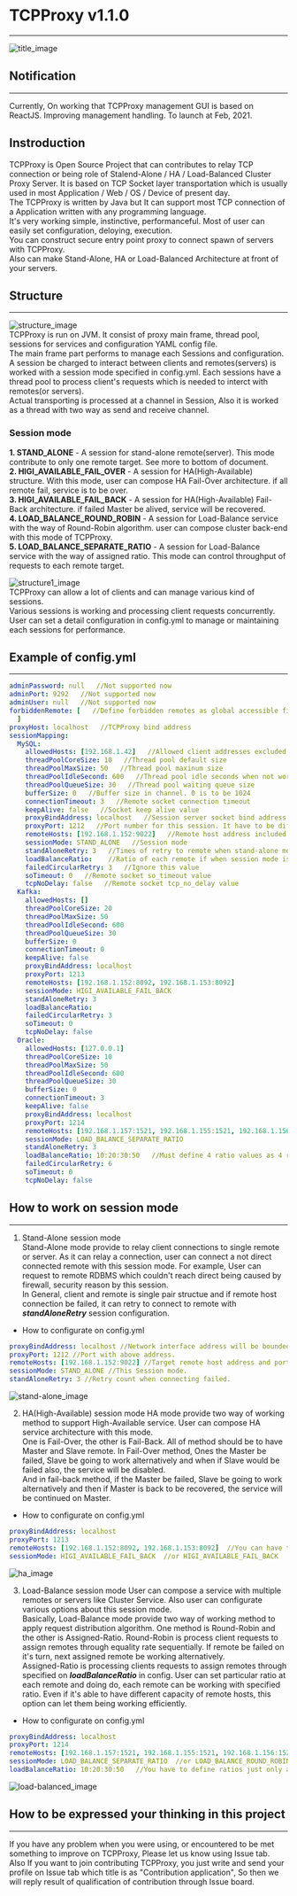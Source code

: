 # TCPProxy v1.1.0
---  
![title_image](./image/tcp.png)  

## Notification
---
Currently, On working that TCPProxy management GUI is based on ReactJS. Improving management handling. To launch at Feb, 2021.

## Instroduction
TCPProxy is Open Source Project that can contributes to relay TCP connection or being role of Stalend-Alone / HA / Load-Balanced Cluster Proxy Server. It is based on TCP Socket layer transportation which is usually used in most Application / Web / OS / Device of present day.  
The TCPProxy is written by Java but It can support most TCP connection of a Application written with any programming language.  
It's very working simple, instinctive, performanceful. Most of user can easily set configuration, deloying, execution.  
You can construct secure entry point proxy to connect spawn of servers with TCPProxy.  
Also can make Stand-Alone, HA or Load-Balanced Architecture at front of your servers.  


## Structure
---  
![structure_image](./image/tcpproxy-structure.png)  
TCPProxy is run on JVM. It consist of proxy main frame, thread pool, sessions for services and configuration YAML config file.  
The main frame part performs to manage each Sessions and configuration. A session be charged to interact between clients and remotes(servers) is worked with a session mode specified in config.yml. 
Each sessions have a thread pool to process client's requests which is needed to interct with remotes(or servers).  
Actual transporting is processed at a channel in Session, Also it is worked as a thread with two way as send and receive channel.  

### Session mode  
**1. STAND_ALONE** - A session for stand-alone remote(server). This mode contribute to only one remote target. See more to bottom of document.   
**2. HIGI_AVAILABLE_FAIL_OVER** - A session for HA(High-Available) structure. With this mode, user can compose HA Fail-Over architecture. if all remote fail, service is to be over.    
**3. HIGI_AVAILABLE_FAIL_BACK** - A session for HA(High-Available) Fail-Back architecture. if failed Master be alived, service will be recovered.    
**4. LOAD_BALANCE_ROUND_ROBIN** - A session for Load-Balance service with the way of Round-Robin algorithm. user can compose cluster back-end with this mode of TCPProxy.    
**5. LOAD_BALANCE_SEPARATE_RATIO** - A session for Load-Balance service with the way of assigned ratio. This mode can control throughput of requests to each remote target.    

![structure1_image](./image/tcpproxy-structure1.png)  
TCPProxy can allow a lot of clients and can manage various kind of sessions.  
Various sessions is working and processing client requests concurrently. User can set a detail configuration in config.yml to manage or maintaining each sessions for performance.  


## Example of config.yml
---
```yml
adminPassword: null   //Not supported now
adminPort: 9292   //Not supported now
adminUser: null   //Not supported now
forbiddenRemote: [   //Define forbidden remotes as global accessible filter
  ]
proxyHost: localhost   //TCPProxy bind address
sessionMapping:
  MySQL:
    allowedHosts: [192.168.1.42]   //Allowed client addresses excluded port. To empty this list is to allow all clients.
    threadPoolCoreSize: 10   //Thread pool default size
    threadPoolMaxSize: 50   //Thread pool maxinum size
    threadPoolIdleSecond: 600   //Thread pool idle seconds when not working
    threadPoolQueueSize: 30   //Thread pool waiting queue size
    bufferSize: 0   //Buffer size in channel. 0 is to be 1024
    connectionTimeout: 3   //Remote socket connection timeout
    keepAlive: false   //Socket keep alive value
    proxyBindAddress: localhost   //Session server socket bind address. if your host don't use multi network interfaces, leave this value default.
    proxyPort: 1212   //Port number for this session. It have to be different value at each session, otherwise it can be occuring 'Bind Exception'.
    remoteHosts: [192.168.1.152:9022]   //Remote host address included port. Session mode is 'STAND_ALONE' so the remoteHosts can has only one address of remote.
    sessionMode: STAND_ALONE   //Session mode
    standAloneRetry: 3   //Times of retry to remote when stand-alone mode
    loadBalanceRatio:    //Ratio of each remote if when session mode is 'LOAD_BALANCE_SEPARATE_RATIO'
    failedCircularRetry: 3   //Ignore this value
    soTimeout: 0   //Remote socket so_timeout value
    tcpNoDelay: false   //Remote socket tcp_no_delay value
  Kafka:
    allowedHosts: []
    threadPoolCoreSize: 20
    threadPoolMaxSize: 50
    threadPoolIdleSecond: 600
    threadPoolQueueSize: 30
    bufferSize: 0
    connectionTimeout: 0
    keepAlive: false
    proxyBindAddress: localhost
    proxyPort: 1213
    remoteHosts: [192.168.1.152:8092, 192.168.1.153:8092]
    sessionMode: HIGI_AVAILABLE_FAIL_BACK
    standAloneRetry: 3
    loadBalanceRatio: 
    failedCircularRetry: 3
    soTimeout: 0
    tcpNoDelay: false
  Oracle:
    allowedHosts: [127.0.0.1]
    threadPoolCoreSize: 10
    threadPoolMaxSize: 50
    threadPoolIdleSecond: 600
    threadPoolQueueSize: 30
    bufferSize: 0
    connectionTimeout: 3
    keepAlive: false
    proxyBindAddress: localhost
    proxyPort: 1214
    remoteHosts: [192.168.1.157:1521, 192.168.1.155:1521, 192.168.1.156:1521, 192.168.1.158:1521]   //Four remote cluster host.
    sessionMode: LOAD_BALANCE_SEPARATE_RATIO
    standAloneRetry: 3
    loadBalanceRatio: 10:20:30:50   //Must define 4 ratio values as 4 remote host is defined in 'remoteHosts' field.
    failedCircularRetry: 6
    soTimeout: 0
    tcpNoDelay: false
```


## How to work on session mode
---  

1. Stand-Alone session mode  
Stand-Alone mode provide to relay client connections to single remote or server. As it can relay a connection, user can connect a not direct connected remote with this session mode. For example, User can request to remote RDBMS which couldn't reach direct being caused by firewall, security reason by this session.  
In General, client and remote is single pair structue and if remote host connection be failed, it can retry to connect to remote with ***standAloneRetry*** session configuration.  

* How to configurate on config.yml
```yaml
proxyBindAddress: localhost //Network interface address will be bounded with this Session.
proxyPort: 1212 //Port with above address.
remoteHosts: [192.168.1.152:9022] //Target remote host address and port. host:port format. You have to define just one host:port.
sessionMode: STAND_ALONE //This Session mode.
standAloneRetry: 3 //Retry count when connecting failed.
```

![stand-alone_image](./image/stand-alone.png)  


2. HA(High-Available) session mode
HA mode provide two way of working method to support High-Available service. User can compose HA service architecture with this mode.  
One is Fail-Over, the other is Fail-Back. All of method should be to have Master and Slave remote. In Fail-Over method, Ones the Master be failed, Slave be going to work alternatively and when if Slave would be failed also, the service will be disabled.  
And in fail-back method, if the Master be failed, Slave be going to work alternatively and then if Master is back to be recovered, the service will be continued on Master.  

* How to configurate on config.yml
```yaml
proxyBindAddress: localhost
proxyPort: 1213
remoteHosts: [192.168.1.152:8092, 192.168.1.153:8092]  //You can have to define just two remote.
sessionMode: HIGI_AVAILABLE_FAIL_BACK  //or HIGI_AVAILABLE_FAIL_BACK
```

![ha_image](./image/ha.png)  


3. Load-Balance session mode
User can compose a service with multiple remotes or servers like Cluster Service. Also user can configurate various options about this session mode.  
Basically, Load-Balance mode provide two way of working method to apply request distribution algorithm. One method is Round-Robin and the other is Assigned-Ratio. Round-Robin is process client requests to assign remotes through equality rate sequentially. If remote be failed on it's turn, next assigned remote be working alternatively.  
Assigned-Ratio is processing clients requests to assign remotes through specified on ***loadBalanceRatio*** in config. User can set particular ratio at each remote and doing do, each remote can be working with specified ratio. Even if it's able to have different capacity of remote hosts, this option can let them being working efficiently.

* How to configurate on config.yml
```yaml
proxyBindAddress: localhost
proxyPort: 1214
remoteHosts: [192.168.1.157:1521, 192.168.1.155:1521, 192.168.1.156:1521, 192.168.1.158:1521]   //You can define multiple host:port what you want to load-balance on this Session.
sessionMode: LOAD_BALANCE_SEPARATE_RATIO  //or LOAD_BALANCE_ROUND_ROBIN
loadBalanceRatio: 10:20:30:50   //You have to define ratios just only as much as defined hosts above.
```

![load-balanced_image](./image/load-balanced.png)  


## How to be expressed your thinking in this project
---
If you have any problem when you were using, or encountered to be met something to improve on TCPProxy, Please let us know using Issue tab.  
Also If you want to join contributing TCPProxy, you just write and send your profile on Issue tab which title is as "Contribution application", So then we will reply result of qualification of contribution through Issue board.



